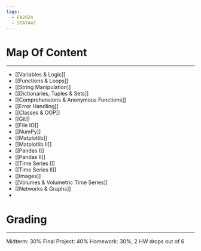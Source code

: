 ```yaml
---
tags:
  - FA2024
  - STAT447
---
```

# Map Of Content
---
- [[Variables & Logic]]
- [[Functions & Loops]]
- [[String Manipulation]]
- [[Dictionaries, Tuples & Sets]]
- [[Comprehensions & Anonymous Functions]]
- [[Error Handling]]
- [[Classes & OOP]]
- [[Git]]
- [[File IO]]
- [[NumPy]]
- [[Matplotlib]]
- [[Matplotlib II]]
- [[Pandas I]]
- [[Pandas II]]
- [[Time Series I]]
- [[Time Series II]]
- [[Images]]
- [[Volumes & Volumetric Time Series]]
- [[Networks & Graphs]]
- 

# Grading
---
Midterm: 30%
Final Project: 40%
Homework: 30%, 2 HW drops out of 6 